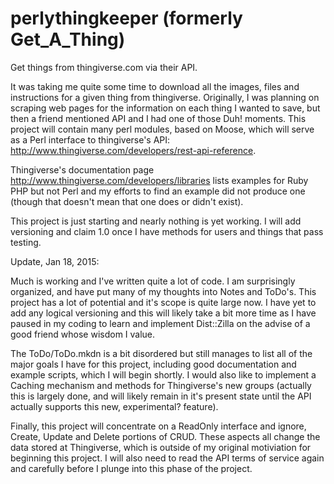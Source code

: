 perlythingkeeper (formerly Get_A_Thing)
===========

Get things from thingiverse.com via their API.

It was taking me quite some time to download all the images, files and instructions for a given thing from thingiverse.
Originally, I was planning on scraping web pages for the information on each thing I wanted to save, but then
a friend mentioned API and I had one of those Duh! moments.  This project will contain many perl modules, based on Moose,
which will serve as a Perl interface to thingiverse's API: http://www.thingiverse.com/developers/rest-api-reference.

Thingiverse's documentation page http://www.thingiverse.com/developers/libraries lists examples for Ruby PHP but not
Perl and my efforts to find an example did not produce one (though that doesn't mean that one does or didn't exist).

This project is just starting and nearly nothing is yet working.  I will add versioning and claim 1.0 once I have 
methods for users and things that pass testing.

Update, Jan 18, 2015:

Much is working and I've written quite a lot of code.  I am surprisingly organized, and have put many of my thoughts into
Notes and ToDo's.  This project has a lot of potential and it's scope is quite large now.  I have yet to add any logical
versioning and this will likely take a bit more time as I have paused in my coding to learn and implement Dist::Zilla on the
advise of a good friend whose wisdom I value.

The ToDo/ToDo.mkdn is a bit disordered but still manages to list all of the major goals I have for this project, including
good documentation and example scripts, which I will begin shortly.  I would also like to implement a Caching mechanism and
methods for Thingiverse's new groups (actually this is largely done, and will likely remain in it's present state until the
API actually supports this new, experimental? feature).

Finally, this project will concentrate on a ReadOnly interface and ignore, Create, Update and Delete portions of CRUD.
These aspects all change the data stored at Thingiverse, which is outside of my original motiviation for beginning this
project.  I will also need to read the API terms of service again and carefully before I plunge into this phase of the project.
